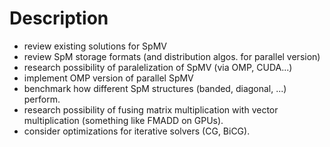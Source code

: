 # Description

+ review existing solutions for SpMV
+ review SpM storage formats (and distribution algos. for parallel version)
+ research possibility of paralelization of SpMV (via OMP, CUDA...)
+ implement OMP version of parallel SpMV
+ benchmark how different SpM structures (banded, diagonal, ...) perform.
+ research possibility of fusing matrix multiplication with vector multiplication (something like FMADD on GPUs).
+ consider optimizations for iterative solvers
(CG, BiCG).


